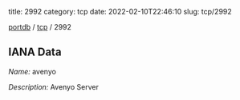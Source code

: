title: 2992
category: tcp
date: 2022-02-10T22:46:10
slug: tcp/2992

[portdb](/) / [tcp](/category/tcp.html) / 2992


## IANA Data

_Name:_ avenyo

_Description:_ Avenyo Server

